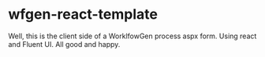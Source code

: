 # wfgen-react-template
Well, this is the client side of a WorklfowGen process aspx form. Using react and Fluent UI. All good and happy.

